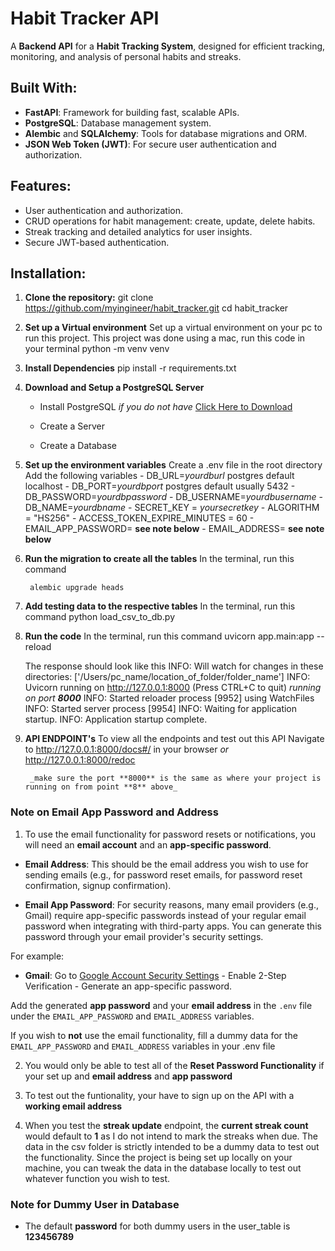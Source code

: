# Habit Tracker API

A **Backend API** for a **Habit Tracking System**, designed for efficient tracking, monitoring, and analysis of personal habits and streaks.

## Built With:
- **FastAPI**: Framework for building fast, scalable APIs.
- **PostgreSQL**: Database management system.
- **Alembic** and **SQLAlchemy**: Tools for database migrations and ORM.
- **JSON Web Token (JWT)**: For secure user authentication and authorization.

## Features:
- User authentication and authorization.
- CRUD operations for habit management: create, update, delete habits.
- Streak tracking and detailed analytics for user insights.
- Secure JWT-based authentication.

## Installation:

1. **Clone the repository:**
   git clone https://github.com/myingineer/habit_tracker.git
   cd habit_tracker

2. **Set up a Virtual environment**
    Set up a virtual environment on your pc to run this project.
    This project was done using a mac, run this code in your terminal
        python -m venv venv

3. **Install Dependencies**
    pip install -r requirements.txt

4. **Download and Setup a PostgreSQL Server**
    - Install PostgreSQL _if you do not have_
        [Click Here to Download](https://www.postgresql.org/download/)

    - Create a Server
    - Create a Database

5. **Set up the environment variables**
    Create a .env file in the root directory
    Add the following variables
        - DB_URL=_yourdburl_ postgres default localhost
        - DB_PORT=_yourdbport_ postgres default usually 5432
        - DB_PASSWORD=_yourdbpassword_
        - DB_USERNAME=_yourdbusername_
        - DB_NAME=_yourdbname_
        - SECRET_KEY = _yoursecretkey_
        - ALGORITHM = "HS256"
        - ACCESS_TOKEN_EXPIRE_MINUTES = 60
        - EMAIL_APP_PASSWORD= **see note below**
        - EMAIL_ADDRESS= **see note below**

6. **Run the migration to create all the tables**
    In the terminal, run this command

        alembic upgrade heads

7. **Add testing data to the respective tables**
    In the terminal, run this command
        python load_csv_to_db.py

8. **Run the code**
    In the terminal, run this command
        uvicorn app.main:app --reload


    The response should look like this 
        INFO:     Will watch for changes in these directories: ['/Users/pc_name/location_of_folder/folder_name']
        INFO:     Uvicorn running on http://127.0.0.1:8000 (Press CTRL+C to quit) _running on port **8000**_
        INFO:     Started reloader process [9952] using WatchFiles
        INFO:     Started server process [9954]
        INFO:     Waiting for application startup.
        INFO:     Application startup complete.

9. **API ENDPOINT's**
    To view all the endpoints and test out this API
    Navigate to
        http://127.0.0.1:8000/docs#/ in your browser _or_
        http://127.0.0.1:8000/redoc

        _make sure the port **8000** is the same as where your project is running on from point **8** above_


### **Note on Email App Password and Address**  
1. To use the email functionality for password resets or notifications, you will need an **email account** and an **app-specific password**.

- **Email Address**: This should be the email address you wish to use for sending emails (e.g., for password reset emails, for password reset confirmation, signup confirmation).

- **Email App Password**: For security reasons, many email providers (e.g., Gmail) require app-specific passwords instead of your regular email password when integrating with third-party apps. You can generate this password through your email provider's security settings.

For example:
- **Gmail**: Go to [Google Account Security Settings](https://myaccount.google.com/security)
            - Enable 2-Step Verification
            - Generate an app-specific password.

Add the generated **app password** and your **email address** in the `.env` file under the `EMAIL_APP_PASSWORD` and `EMAIL_ADDRESS` variables.

If you wish to **not** use the email functionality, fill a dummy data for the `EMAIL_APP_PASSWORD` and `EMAIL_ADDRESS` variables in your .env file

2. You would only be able to test all of the **Reset Password Functionality** if your set up and **email address** and **app password**

3. To test out the funtionality, your have to sign up on the API with a **working email address**

4. When you test the **streak update** endpoint, the **current streak count** would default to **1** as I do not intend to mark the streaks when due. The data in the csv folder is strictly intended to be a dummy data to test out the functionality. 
Since the project is being set up locally on your machine, you can tweak the data in the database locally to test out whatever function you wish to test.

### **Note for Dummy User in Database**
- The default **password** for both dummy users in the user_table is **123456789**
